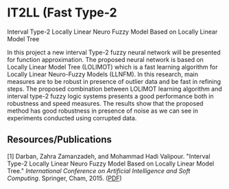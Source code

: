# IT2LL (Fast Type-2 
Interval Type-2 Locally Linear Neuro Fuzzy Model Based on Locally Linear Model Tree

In this project a new interval Type-2 fuzzy neural network will be presented for function approximation. The proposed neural network is based on Locally Linear Model Tree (LOLIMOT) which is a fast learning algorithm for Locally Linear Neuro-Fuzzy Models (LLNFM). In this research, main measures are to be robust in presence of outlier data and be fast in refining steps. The proposed combination between LOLIMOT learning algorithm and interval type-2 fuzzy logic systems presents a good performance both in robustness and speed measures. The results show that the proposed method has good robustness in presence of noise as we can see in experiments conducted using corrupted data.

## Resources/Publications

[1] Darban, Zahra Zamanzadeh, and Mohammad Hadi Valipour. "Interval Type-2 Locally Linear Neuro Fuzzy Model Based on Locally Linear Model Tree." _International Conference on Artificial Intelligence and Soft Computing_. Springer, Cham, 2015. ([PDF](https://www.researchgate.net/profile/Mohammad_Hadi_Valipour/publication/282180013_Interval_Type-2_Locally_Linear_Neuro_Fuzzy_Model_Based_on_Locally_Linear_Model_Tree/links/576c34ba08aec1ce8e1e5dd5.pdf))
